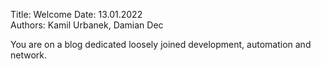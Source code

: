 Title: Welcome
Date: 13.01.2022  
Authors: Kamil Urbanek, Damian Dec

You are on a blog dedicated loosely joined development, automation and network.


